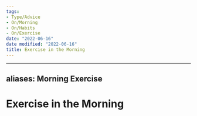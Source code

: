 ```yaml
---
tags:
- Type/Advice
- On/Morning
- On/Habits
- On/Exercise
date: "2022-06-16"
date modified: "2022-06-16"
title: Exercise in the Morning
---
```


---
aliases: Morning Exercise
---

# Exercise in the Morning

